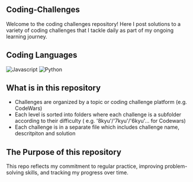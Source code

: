 ## Coding-Challenges

Welcome to the coding challenges repository! Here I post solutions to a variety of coding challenges that I tackle daily as part of my ongoing learning journey.

## Coding Languages

![Javascript](https://readmebadge.vercel.app/badges/javascript.svg) ![Python](https://readmebadge.vercel.app/badges/python.svg)


## What is in this repository

- Challenges are organized by a topic or coding challenge platform (e.g. CodeWars)
- Each level is sorted into folders where each challenge is a subfolder according to their difficulty ( e.g. '8kyu'/'7kyu'/'6kyu'... for Codewars)
- Each challenge is in a separate file which includes challenge name, descritpiton and solution

## The Purpose of this repository

This repo reflects my commitment to regular practice, improving problem-solving skills, and tracking my progress over time.

